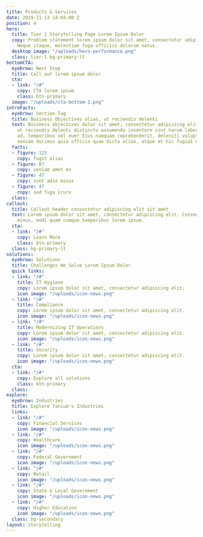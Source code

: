 ```yaml
---
title: Products & Services
date: 2019-11-13 14:04:00 Z
position: 4
hero:
  title: Tier 1 Storytelling Page Lorem Ipsum Dolor
  copy: Problem statement lorem ipsum dolor sit amet, consectetur adipiscing elit.
    Neque itaque, molestiae fuga officiis dolorum natus.
  desktop image: "/uploads/hero-performance.png"
  class: tier-1 bg-primary-lt
bottomCTA:
  eyebrow: Next Step
  title: Call out lorem ipsum dolor
  cta:
  - link: "/#"
    copy: CTA lorem ipsum
    class: btn-primary
  image: "/uploads/cta-bottom-1.png"
introFacts:
  eyebrow: Section Tag
  title: Business Objectives alias, ut reciendis delenti
  text: Business objectives dolor sit amet, consectetur adipisicng elit. Libero alias,
    ut reciendis delenti distincto assumenda inventore sint harum labore. Magnam atque
    ad, temporibus vel eum! Eius numquam reprehenderit, deleniti voluptatibus ratione,
    veniam ducimus quia officia quae dicta alias, atque et hic fugiat error.
  facts:
  - figure: 123
    copy: fugit alias
  - figure: 87
    copy: veniam amet ex
  - figure: 47
    copy: sunt adio minus
  - figure: 47
    copy: sed fuga irure
  class: 
callout:
  title: Callout header consectetur adipiscing elit sit amet
  text: Lorem ipsum dolor sit amet, consectetur adipiscing elit. Consequuntur, molestias
    minus, modi quam cumque temporibus lorem ipsum.
  cta:
  - link: "/#"
    copy: Learn More
    class: btn-primary
  class: bg-primary-lt
solutions:
  eyebrow: Solutions
  title: Challenges We Solve Lorem Ipsum Dolor
  quick links:
  - link: "/#"
    title: IT Hygiene
    copy: Lorem ipsum dolor sit amet, consectetur adipiscing elit.
    icon image: "/uploads/icon-news.png"
  - link: "/#"
    title: Compliance
    copy: Lorem ipsum dolor sit amet, consectetur adipiscing elit.
    icon image: "/uploads/icon-news.png"
  - link: "/#"
    title: Modernizing IT Operations
    copy: Lorem ipsum dolor sit amet, consectetur adipiscing elit.
    icon image: "/uploads/icon-news.png"
  - link: "/#"
    title: Security
    copy: Lorem ipsum dolor sit amet, consectetur adipiscing elit.
    icon image: "/uploads/icon-news.png"
  cta:
  - link: "/#"
    copy: Explore all solutions
    class: btn-primary
  class: 
explore:
  eyebrow: Industries
  title: Explore Tanium's Industries
  links:
  - link: "/#"
    copy: Financial Services
    icon image: "/uploads/icon-news.png"
  - link: "/#"
    copy: Healthcare
    icon image: "/uploads/icon-news.png"
  - link: "/#"
    copy: Federal Government
    icon image: "/uploads/icon-news.png"
  - link: "/#"
    copy: Retail
    icon image: "/uploads/icon-news.png"
  - link: "/#"
    copy: State & Local Government
    icon image: "/uploads/icon-news.png"
  - link: "/#"
    copy: Higher Education
    icon image: "/uploads/icon-news.png"
  class: bg-secondary
layout: storytelling
---
```


